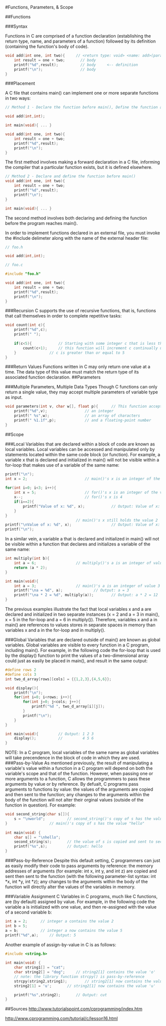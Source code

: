 #Functions, Parameters, & Scope

##Functions

###Syntax

Functions in C are comprised of a function declaration (establishing the return type, name, and parameters of a function) followed by its definition (containing the function's body of code).

```c
void add(int one, int two){     // <return type: void> <name: add>(parameters: int one, int two) <-- declaration
	int result = one + two;       // body
	printf("%d",result);          // body     <-- definition
	printf("\n");                 // body 
}
```

###Placement

A C file that contains main() can implement one or more separate functions in two ways:

```c
// Method 1 - Declare the function before main(), Define the function after main()

void add(int,int);

int main(void){ ... }

void add(int one, int two){
	int result = one + two;
	printf("%d",result);
	printf("\n");
}
```
The first method involves making a forward declaration in a C file, informing the compiler that a particular function exists, but it is defined elsewhere.

```c
// Method 2 - Declare and define the function before main()
void add(int one, int two){
	int result = one + two;
	printf("%d",result);
	printf("\n");
}

int main(void){ ... }
```
The second method involves both declaring and defining the function before the program reaches main(). 

In order to implement functions declared in an external file, you must invoke the #include delimeter along with the name of the external header file:

```c
// foo.h

void add(int,int);
```
```c
// foo.c

#include "foo.h"

void add(int one, int two){
	int result = one + two;
	printf("%d",result);
	printf("\n");
}

```

###Recursion
C supports the use of recursive functions, that is, functions that call themselves in order to complete repetitive tasks:
```c
void count(int c){
	printf("%d",c);
	printf(" ");
	
	if(c<5){			// Starting with some integer c that is less than 5,
		count(c+1);		// this function will increment c continually until
	}				// c is greater than or equal to 5
}
```

###Return Values
Functions written in C may only return one value at a time. The data type of this value must match the return type of its associated function declaration. 
##Parameters

###Multiple Parameters, Multiple Data Types
Though C functions can only return a single value, they may accept multiple parameters of variable type as input. 
```c
void parameters(int v, char w[], float p){		// This function accepts 3 parameters:
	printf("%d",v);					// an integer
	printf(" %s",w);				// an array of characters
	printf(" %1.1f",p);				// and a floating-point number
}
```

##Scope

###Local
Variables that are declared within a block of code are known as local variables. Local variables can be accessed and manipulated only by statements located within the same code block (or function). For example, a variable x that is declared and initialized in main() will not be visible within a for-loop that makes use of a variable of the same name:
```c
printf("\n");
int x = 2;							// main()'s x is an integer of the value 2
	
for(int i=0; i<3; i++){
	int x = 5;						// for()'s x is an integer of the value 5
	x--;							// for()'s x is 4
	if(i==2){
		printf("Value of x: %d", x);			// Output: Value of x: 4
	}
}
								// main()'s x still holds the value 2
printf("\nValue of x: %d", x);					// Output: Value of x: 2
printf("\n");
```
In a similar vein, a variable a that is declared and initialized in main() will not be visible within a function that declares and initializes a variable of the same name:
```c
int multiply(int b){
	int a = 6;					// multiply()'s a is an integer of value 6
	return (a * 2);	
}

int main(void){
	int a = 3;					// main()'s a is an integer of value 3 (so, a * 2 = 6)
	printf("\na = %d", a);				// Output: a = 3
	printf("\na * 2 = %d", multiply(a));		// Output: a * 2 = 12
}
```
The previous examples illustrate the fact that local variables x and a are declared and initialized in two separate instances (x = 2 and a = 3 in main(), x = 5 in the for-loop and a = 6 in multiply()). Therefore, variables x and a in main() are references to values stores in separate spaces in memory than variables x and a in the for-loop and in multiply().

###Global
Variables that are declared outside of main() are known as global variables. Global variables are visible to every function in a C program, including main(). For example, in the following code the for-loop that is used by the display() function to print the values of a two-dimensional array could just as easily be placed in main(), and result in the same output:
```c
#define rows 2
#define cols 3
int two_d_array[rows][cols] = {{1,2,3},{4,5,6}};

void display(){
	printf("\n");
	for(int i=0; i<rows; i++){
		for(int j=0; j<cols; j++){
			printf("%d ", two_d_array[i][j]);
		}
		printf("\n");
	}
}

int main(void){			// Output: 1 2 3
	display();			//		   4 5 6
}

```
NOTE: In a C program, local variables of the same name as global variables will take precendence in the block of code in which they are used. 
###Pass-by-Value
As mentioned previously, the result of manipulating a variable's value within a function in a C program will depend on both the variable's scope and that of the function. However, when passing one or more arguments to a function, C allows the programmers to pass these arguments by value or by reference. By defualt, C programs pass arguments to functions by value: the values of the arguments are copied and then sent to the function; any changes to the arguments within the body of the function will not alter their orginal values (outside of the function in question). For example:
```c
void second_string(char s[]){
	s = "\nworld";			// second_string()'s copy of s has the value "world"
}					// main()'s copy of s has the value "hello"
 
int main(void) {
	char s[] = "\nhello";
	second_string(s);		// the value of s is copied and sent to second_string()
	printf("%s",s);			// Output: hello
}
```
###Pass-by-Reference
Despite this default setting, C programmers can just as easily modify their code to pass arguments by reference: the memory addresses of arguments (for example: int x, int y, and int z) are copied and sent then sent to the function (with the following parameter-list syntax: int *x, int *y, int *z); any changes to the arguments within the body of the function will directly alter the values of the variables in memory. 

###Variable Assignment
C 
Variables in C programs, much like C functions, are (by default) assigned by value. For example, in the following code the variable a is initialized with one value, and then re-assigned with the value of a second variable b:
```c
int a = 2;		// integer a contains the value 2
int b = 5;
a = b;			// integer a now contains the value 5
printf("%d",a);		// Output: 5
```
Another example of assign-by-value in C is as follows:
```c
#include <string.h>
 
int main(void) {
	char string1[] = "cat";
	char string2[] = "dog";		// string2[1] contains the value 'o'
	// note: the library function strcpy() is pass-by-reference
	strcpy(string2,string1);		// string2[1] now contains the value 'a'
	string2[1] = 'u';		// string2[1] now contains the value 'u'

	printf("%s",string2);		// Output: cut
}
```

##Sources
http://www.tutorialspoint.com/cprogramming/index.htm

http://www.cprogramming.com/tutorial/c/lesson16.html
